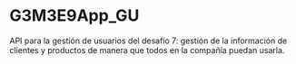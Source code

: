 # G3M3E9App_GU
API para la gestión de usuarios del desafío 7: gestión de la información de clientes y productos de manera que todos en la compañía puedan usarla.
